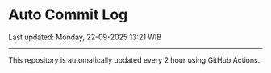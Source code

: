 # Auto Commit Log

Last updated: Monday, 22-09-2025 13:21 WIB

---

This repository is automatically updated every 2 hour using GitHub Actions.
